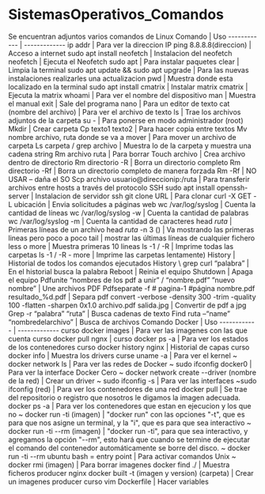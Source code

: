 # SistemasOperativos_Comandos
Se encuentran adjuntos varios comandos de Linux 
Comando | Uso
------------ | -------------
ip addr | Para ver la direccion IP
ping 8.8.8.8(direccion) | Acceso a internet
sudo apt install neofetch | Instalacion del neofetch
neofetch | Ejecuta el Neofetch
sudo apt | Para instalar paquetes
clear | Limpia la terminal
sudo apt update && sudo apt upgrade | Para las nuevas instalaciones realizarles una actualizacion
pwd | Muestra donde esta localizado en la terminal
sudo apt install cmatrix | Instalar matrix
cmatrix | Ejecuta la matrix
whoami | Para ver el nombre del dispositivo
man | Muestra el manual
exit | Sale del programa
nano | Para un editor de texto
cat (nombre del archivo) | Para ver el archivo de texto
ls | Trae los archivos adjuntos de la carpeta
su - | Para ponerse en modo administrador (root)
Mkdir | Crear carpeta
Cp texto1 texto2 | Para hacer copia entre textos
Mv nombre archivo, ruta donde se va a mover | Para mover un archivo de carpeta
Ls carpeta / grep archivo | Muestra lo de la carpeta y muestra una cadena string
Rm archivo ruta | Para borrar
Touch archivo | Crea archivo dentro de directorio
Rm directorio -R | Borra un directorio completo
Rm directorio -Rf | Borra un directorio completo de manera forzada
Rm -Rf  | NO USAR – daña el SO
Scp archivo usuario@direccionip:/ruta | Para transferir archivos entre hosts a través del protocolo SSH
sudo apt install openssh-server | Instalacion de servidor ssh
git clone URL | Para clonar 
curl -X GET -L ubicación | Envia solicitudes a páginas web
wc /var/log/syslog | Cuenta la cantidad de líneas
wc /var/log/syslog -w | Cuenta la cantidad de palabras
wc /var/log/syslog -m | Cuenta la cantidad de caracteres
head *ruta* | Primeras líneas de un archivo
head *ruta* -n 3  () | Va mostrando las primeras lineas pero poco a poco
tail | mostrar las últimas líneas de cualquier fichero
less o more | Muestra primeras 10 lineas
ls -1 / -R | Imprime todas las carpetas
ls -1 / -R - more | Imprime las carpetas lentamente)
History | Historial de todos los comandos ejecutados
History \ grep curl “palabra” | En el historial busca la palabra
Reboot | Reinia el equipo
Shutdown | Apaga el equipo
Pdfunite “nombres de los pdf a unir” / “nombre.pdf” ”nuevo nombre” | Une archivos PDF
Pdfseparate -f # pagina-1 #página nombre.pdf resultado_%d.pdf | Separa pdf
convert -verbose -density 300 -trim -quality 100 -flatten -sharpen 0x1.0 archivo.pdf salida.jpg | Convertir de pdf a jpg
Grep -r “palabra” “ruta” | Busca cadenas de texto
Find ruta –“name” “nombredelarchivo”  | Busca de archivos
Comando Docker | Uso
------------ | -------------
curso docker images | Para ver las imagenes con las que cuenta
curso docker pull ngnx |
curso docker ps -a | Para ver los estados de los contenedores
curso docker history nginx | Historial de capas
curso docker info | Muestra los drivers
curse uname -a | Para ver el kernel
~ docker network ls | Para ver las redes de Docker
~ sudo ifconfig docker0 | Para ver la interface Docker Cero
~ docker network create --driver (nombre de la red) | Crear un driver
~ sudo ifconfig -s | Para ver las interfaces
~sudo ifconfig (red) | Para ver los contenedores de una red
docker pull | Se trae del repositorio o registro que nosotros le digamos la imagen adecuada.
docker ps -a | Para ver los contenedores que estan en ejecucion y los que no
~ docker run -ti (imagen) |  "docker run" con las opciones "-t", que es para que nos asigne un terminal, y la "i", que es para que sea interactivo
~ docker run -ti --rm (imagen) | "docker run -ti", para que sea interactivo, y agregamos la opción "--rm", esto hará que cuando se termine de ejecutar el comando del contenedor automáticamente se borre del disco. 
~ docker run -ti --rm ubuntu bash = entry point | Para activar comandos Unix
~ docker rmi (imagen) | Para borrar imagenes
docker find ./ | Muestra ficheros
producer nginx docker built -t (imagen y version) (carpeta) | Crear un imagenes
producer curso vim Dockerfile | Hacer variables
